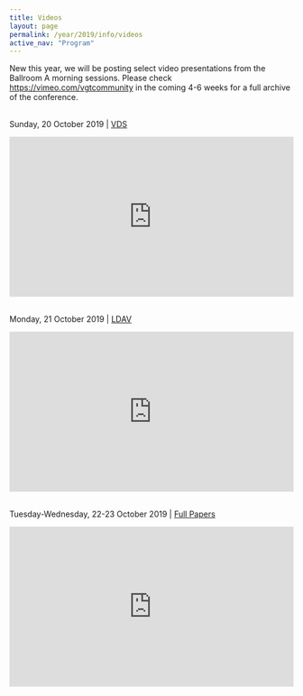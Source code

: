 ```yaml
---
title: Videos
layout: page
permalink: /year/2019/info/videos
active_nav: "Program"
---
```

New this year, we will be posting select video presentations from the Ballroom A morning sessions. Please check https://vimeo.com/vgtcommunity in the coming 4-6 weeks for a full archive of the conference.  
<br>

Sunday, 20 October 2019 | [VDS](http://www.visualdatascience.org)  
 
<div style='padding:56.25% 0 0 0;position:relative;'><iframe src='https://vimeo.com/showcase/6517822/embed' allowfullscreen frameborder='0' style='position:absolute;top:0;left:0;width:100%;height:100%;'></iframe></div>
<br>

Monday, 21 October 2019 | [LDAV](https://ldav.org)  

<div style='padding:56.34% 0 0 0;position:relative;'><iframe src='https://vimeo.com/showcase/6518210/embed' allowfullscreen frameborder='0' style='position:absolute;top:0;left:0;width:100%;height:100%;'></iframe></div>
<br>

Tuesday-Wednesday, 22-23 October 2019 | [Full Papers](http://ieeevis.org/year/2019/info/papers-sessions)  

<div style='padding:56.25% 0 0 0;position:relative;'><iframe src='https://vimeo.com/showcase/6524122/embed' allowfullscreen frameborder='0' style='position:absolute;top:0;left:0;width:100%;height:100%;'></iframe></div>
